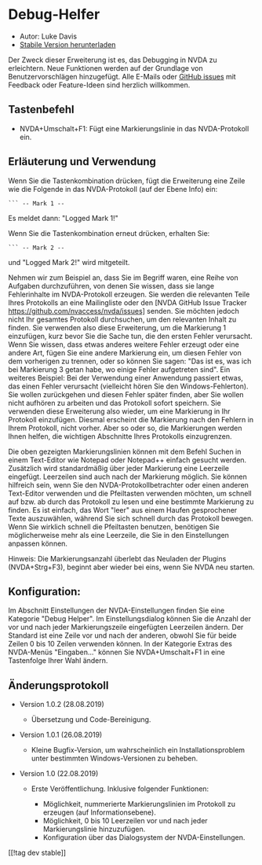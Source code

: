 # Debug-Helfer #

* Autor: Luke Davis
* [Stabile Version herunterladen][1]

Der Zweck dieser Erweiterung ist es, das Debugging in NVDA zu erleichtern.
Neue Funktionen werden auf der Grundlage von Benutzervorschlägen
hinzugefügt. Alle E-Mails oder [GitHub
issues](https://github.com/XLTechie/debugHelper) mit Feedback oder
Feature-Ideen sind herzlich willkommen.

## Tastenbefehl

* NVDA+Umschalt+F1: Fügt eine Markierungslinie in das NVDA-Protokoll ein.

## Erläuterung und Verwendung

Wenn Sie die Tastenkombination drücken, fügt die Erweiterung eine Zeile wie
die Folgende in das NVDA-Protokoll (auf der Ebene Info) ein:

```
``` -- Mark 1 --
```

Es meldet dann: "Logged Mark 1!"

Wenn Sie die Tastenkombination erneut drücken, erhalten Sie:

```
``` -- Mark 2 --
```

und "Logged Mark 2!" wird mitgeteilt.

Nehmen wir zum Beispiel an, dass Sie im Begriff waren, eine Reihe von
Aufgaben durchzuführen, von denen Sie wissen, dass sie lange Fehlerinhalte
im NVDA-Protokoll erzeugen. Sie werden die relevanten Teile Ihres Protokolls
an eine Mailingliste oder den [NVDA GitHub Issue Tracker
https://github.com/nvaccess/nvda/issues] senden. Sie möchten jedoch nicht
Ihr gesamtes Protokoll durchsuchen, um den relevanten Inhalt zu finden. Sie
verwenden also diese Erweiterung, um die Markierung 1 einzufügen, kurz bevor
Sie die Sache tun, die den ersten Fehler verursacht. Wenn Sie wissen, dass
etwas anderes weitere Fehler erzeugt oder eine andere Art, fügen Sie eine
andere Markierung ein, um diesen Fehler von dem vorherigen zu trennen, oder
so können Sie sagen: "Das ist es, was ich bei Markierung 3 getan habe, wo
einige Fehler aufgetreten sind". Ein weiteres Beispiel: Bei der Verwendung
einer Anwendung passiert etwas, das einen Fehler verursacht (vielleicht
hören Sie den Windows-Fehlerton). Sie wollen zurückgehen und diesen Fehler
später finden, aber Sie wollen nicht aufhören zu arbeiten und das Protokoll
sofort speichern. Sie verwenden diese Erweiterung also wieder, um eine
Markierung in Ihr Protokoll einzufügen. Diesmal erscheint die Markierung
nach den Fehlern in Ihrem Protokoll, nicht vorher. Aber so oder so, die
Markierungen werden Ihnen helfen, die wichtigen Abschnitte Ihres Protokolls
einzugrenzen.

Die oben gezeigten Markierungslinien können mit dem Befehl Suchen in einem
Text-Editor wie Notepad oder Notepad++ einfach gesucht werden. Zusätzlich
wird standardmäßig über jeder Markierung eine Leerzeile
eingefügt. Leerzeilen sind auch nach der Markierung möglich. Sie können
hilfreich sein, wenn Sie den NVDA-Protokollbetrachter oder einen anderen
Text-Editor verwenden und die Pfeiltasten verwenden möchten, um schnell auf
bzw. ab durch das Protokoll zu lesen und eine bestimmte Markierung zu
finden. Es ist einfach, das Wort "leer" aus einem Haufen gesprochener Texte
auszuwählen, während Sie sich schnell durch das Protokoll bewegen. Wenn Sie
wirklich schnell die Pfeiltasten benutzen, benötigen Sie möglicherweise mehr
als eine Leerzeile, die Sie in den Einstellungen anpassen können.

Hinweis: Die Markierungsanzahl überlebt das Neuladen der Plugins
(NVDA+Strg+F3), beginnt aber wieder bei eins, wenn Sie NVDA neu starten.

## Konfiguration:

Im Abschnitt Einstellungen der NVDA-Einstellungen finden Sie eine Kategorie
"Debug Helper". Im Einstellungsdialog können Sie die Anzahl der vor und nach
jeder Markierungszeile eingefügten Leerzeilen ändern. Der Standard ist eine
Zeile vor und nach der anderen, obwohl Sie für beide Zeilen 0 bis 10 Zeilen
verwenden können. In der Kategorie Extras des NVDA-Menüs "Eingaben..."
können Sie NVDA+Umschalt+F1 in eine Tastenfolge Ihrer Wahl ändern.

## Änderungsprotokoll

* Version 1.0.2 (28.08.2019)

    - Übersetzung und Code-Bereinigung.

* Version 1.0.1 (26.08.2019)

    - Kleine Bugfix-Version, um wahrscheinlich ein Installationsproblem
      unter bestimmten Windows-Versionen zu beheben.

* Version 1.0 (22.08.2019)

    - Erste Veröffentlichung. Inklusive folgender Funktionen:

        + Möglichkeit, nummerierte Markierungslinien im Protokoll zu
          erzeugen (auf Informationsebene).
        + Möglichkeit, 0 bis 10 Leerzeilen vor und nach jeder
          Markierungslinie hinzuzufügen.
        + Konfiguration über das Dialogsystem der NVDA-Einstellungen.

[[!tag dev stable]]

[1]: https://addons.nvda-project.org/files/get.php?file=debughelper
